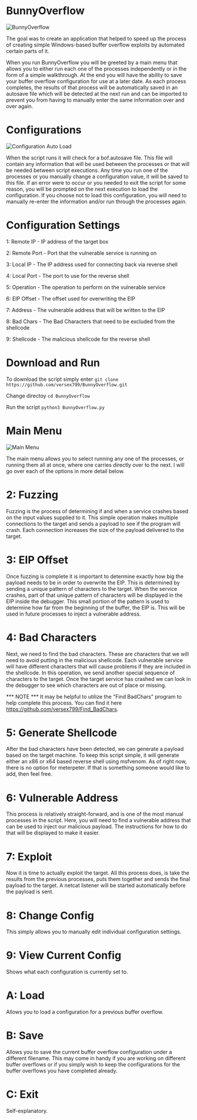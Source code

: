 # BunnyOverflow

![BunnyOverflow](https://github.com/versex799/BunnyOverflow/blob/master/Screenshots/BunnyOverFlowBanner.png)

The goal was to create an application that helped to speed up the process of creating simple Windows-based buffer overflow exploits by automated certain parts of it. 

When you run BunnyOverflow you will be greeted by a main menu that allows you to either run each one of the processes independently or in the form of a simple walkthrough.
At the end you will have the ability to save your buffer overflow configuration for use at a later date. As each process completes, the results of that process will be 
automatically saved in an autosave file which will be detected at the next run and can be imported to prevent you from having to manually enter the same information over
and over again.

# Configurations

![Configuration Auto Load](https://github.com/versex799/BunnyOverflow/blob/master/Screenshots/AutoLoadConfig.png)

When the script runs it will check for a bof.autosave file. This file will contain any information that will be used between the processes or that will be needed
between script executions. Any time you run one of the processes or you manually change a configuration value, it will be saved to this file. If an error were to
occur or you needed to exit the script for some reason, you will be prompted on the next execution to load the configuration. If you choose not to load this
configuration, you will need to manually re-enter the information and/or run through the processes again.

# Configuration Settings

  1: Remote IP - IP address of the target box
  
  2: Remote Port - Port that the vulnerable service is running on
  
  3: Local IP - The IP address used for connecting back via reverse shell
  
  4: Local Port - The port to use for the reverse shell
  
  5: Operation - The operation to perform on the vulnerable service
  
  6: EIP Offset - The offset used for overwriting the EIP
  
  7: Address - The vulnerable address that will be written to the EIP
  
  8: Bad Chars - The Bad Characters that need to be excluded from the shellcode
  
  9: Shellcode - The malicious shellcode for the reverse shell

# Download and Run

To download the script simply enter `git clone https://github.com/versex799/BunnyOverflow.git`

Change directoy `cd BunnyOverflow`

Run the script `python3 BunnyOverflow.py`


# Main Menu

![Main Menu](https://github.com/versex799/BunnyOverflow/blob/master/Screenshots/MainMenu.png)

The main menu allows you to select running any one of the processes, or running them all at once, where one carries directly over to the next. I will go over each
of the options in more detail below. 

# 2: Fuzzing

Fuzzing is the process of determining if and when a service crashes based on the input values supplied to it. This simple operation makes multiple connections to the
target and sends a payload to see if the program will crash. Each connection increases the size of the payload delivered to the target. 

# 3: EIP Offset

Once fuzzing is complete it is important to determine exactly how big the payload needs to be in order to overwrite the EIP. This is determined by sending a unique
pattern of characters to the target. When the service crashes, part of that unique pattern of characters will be displayed in the EIP inside the debugger. This small
portion of the pattern is used to determine how far from the beginning of the buffer, the EIP is. This will be used in future processes to inject a vulnerable address.

# 4: Bad Characters

Next, we need to find the bad characters. These are characters that we will need to avoid putting in the malicious shellcode. Each vulnerable service will have different
characters that will cause problems if they are included in the shellcode. In this operation, we send another special sequence of characters to the target. Once the
target service has crashed we can look in the debugger to see which characters are out of place or missing. 

*** NOTE *** It may be helpful to utilize the "Find BadChars" program to help complete this process. You can find it here https://github.com/versex799/Find_BadChars.

# 5: Generate Shellcode

After the bad characters have been detected, we can generate a payload based on the target machine. To keep this script simple, it will generate either an x86 or x64
based reverse shell using msfvenom. As of right now, there is no option for meterpeter. If that is something someone would like to add, then feel free.

# 6: Vulnerable Address

This process is relatively straight-forward, and is one of the most manual processes in the script. Here, you will need to find a vulnerable address that can be used
to inject our malicious payload. The instructions for how to do that will be displayed to make it easier. 

# 7: Exploit

Now it is time to actually exploit the target. All this process does, is take the results from the previous processes, puts them together and sends the final payload to
the target. A netcat listener will be started automatically before the payload is sent.

# 8: Change Config

This simply allows you to manually edit individual configuration settings.

# 9: View Current Config

Shows what each configuration is currently set to.

# A: Load

Allows you to load a configuration for a previous buffer overflow.

# B: Save

Allows you to save the current buffer overflow configuration under a different filename. This may come in handy if you are working on different buffer overflows
or if you simply wish to keep the configurations for the buffer overflows you have completed already.

# C: Exit

Self-explanatory. 
